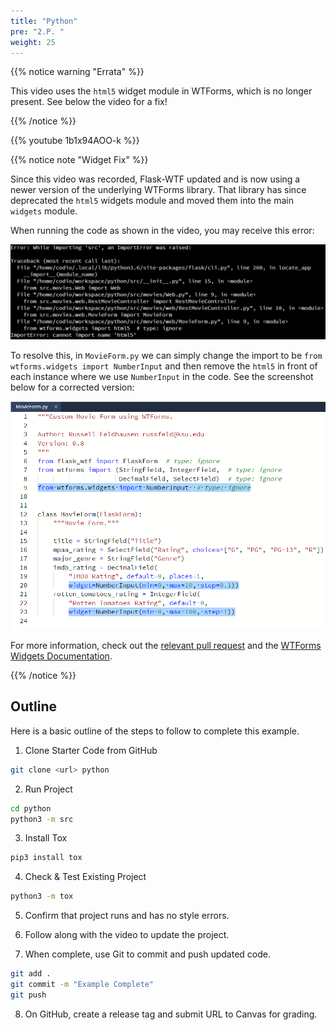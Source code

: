 ```yaml
---
title: "Python"
pre: "2.P. "
weight: 25
---
```


{{% notice warning "Errata" %}}

This video uses the `html5` widget module in WTForms, which is no longer present. See below the video for a fix!

{{% /notice %}}

{{% youtube 1b1x94AOO-k %}}

{{% notice note "Widget Fix" %}}

Since this video was recorded, Flask-WTF updated and is now using a newer version of the underlying WTForms library. That library has since deprecated the `html5` widgets module and moved them into the main `widgets` module.

When running the code as shown in the video, you may receive this error:

![Example 13 Import Error](/images/e13/ex13error.png)

To resolve this, in `MovieForm.py` we can simply change the import to be `from wtforms.widgets import NumberInput` and then remove the `html5` in front of each instance where we use `NumberInput` in the code. See the screenshot below for a corrected version:

![Example 13 Corrected Code](/images/e13/ex13corrected.png)

For more information, check out the [relevant pull request](https://github.com/wtforms/flask-wtf/pull/484) and the [WTForms Widgets Documentation](https://wtforms.readthedocs.io/en/3.0.x/widgets/).

{{% /notice %}}

## Outline

Here is a basic outline of the steps to follow to complete this example.

1. Clone Starter Code from GitHub

```bash
git clone <url> python
```

2. Run Project

```bash
cd python
python3 -m src
```

3. Install Tox

```bash
pip3 install tox
```

4. Check & Test Existing Project

```bash
python3 -m tox
```

5. Confirm that project runs and has no style errors. 

6. Follow along with the video to update the project.

7. When complete, use Git to commit and push updated code. 

```bash
git add .
git commit -m "Example Complete"
git push
```

8. On GitHub, create a release tag and submit URL to Canvas for grading. 

